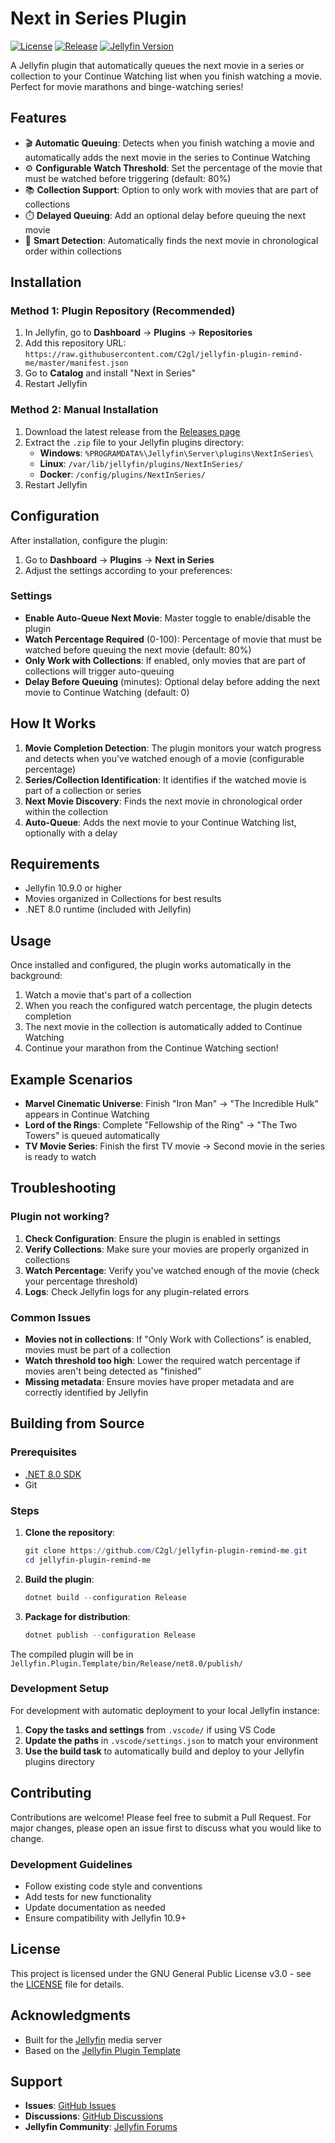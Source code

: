 # Next in Series Plugin

[![License](https://img.shields.io/github/license/C2gl/jellyfin-plugin-remind-me)](LICENSE)
[![Release](https://img.shields.io/github/v/release/C2gl/jellyfin-plugin-remind-me)](https://github.com/C2gl/jellyfin-plugin-remind-me/releases)
[![Jellyfin Version](https://img.shields.io/badge/jellyfin-10.9%2B-blue)](https://jellyfin.org/)

A Jellyfin plugin that automatically queues the next movie in a series or collection to your Continue Watching list when you finish watching a movie. Perfect for movie marathons and binge-watching series!

## Features

- 🎬 **Automatic Queuing**: Detects when you finish watching a movie and automatically adds the next movie in the series to Continue Watching
- ⚙️ **Configurable Watch Threshold**: Set the percentage of the movie that must be watched before triggering (default: 80%)
- 📚 **Collection Support**: Option to only work with movies that are part of collections
- ⏱️ **Delayed Queuing**: Add an optional delay before queuing the next movie
- 🎯 **Smart Detection**: Automatically finds the next movie in chronological order within collections

## Installation

### Method 1: Plugin Repository (Recommended)

1. In Jellyfin, go to **Dashboard** → **Plugins** → **Repositories**
2. Add this repository URL: `https://raw.githubusercontent.com/C2gl/jellyfin-plugin-remind-me/master/manifest.json`
3. Go to **Catalog** and install "Next in Series"
4. Restart Jellyfin

### Method 2: Manual Installation

1. Download the latest release from the [Releases page](https://github.com/C2gl/jellyfin-plugin-remind-me/releases)
2. Extract the `.zip` file to your Jellyfin plugins directory:
   - **Windows**: `%PROGRAMDATA%\Jellyfin\Server\plugins\NextInSeries\`
   - **Linux**: `/var/lib/jellyfin/plugins/NextInSeries/`
   - **Docker**: `/config/plugins/NextInSeries/`
3. Restart Jellyfin

## Configuration

After installation, configure the plugin:

1. Go to **Dashboard** → **Plugins** → **Next in Series**
2. Adjust the settings according to your preferences:

### Settings

- **Enable Auto-Queue Next Movie**: Master toggle to enable/disable the plugin
- **Watch Percentage Required** (0-100): Percentage of movie that must be watched before queuing the next movie (default: 80%)
- **Only Work with Collections**: If enabled, only movies that are part of collections will trigger auto-queuing
- **Delay Before Queuing** (minutes): Optional delay before adding the next movie to Continue Watching (default: 0)
## How It Works

1. **Movie Completion Detection**: The plugin monitors your watch progress and detects when you've watched enough of a movie (configurable percentage)
2. **Series/Collection Identification**: It identifies if the watched movie is part of a collection or series
3. **Next Movie Discovery**: Finds the next movie in chronological order within the collection
4. **Auto-Queue**: Adds the next movie to your Continue Watching list, optionally with a delay

## Requirements

- Jellyfin 10.9.0 or higher
- Movies organized in Collections for best results
- .NET 8.0 runtime (included with Jellyfin)

## Usage

Once installed and configured, the plugin works automatically in the background:

1. Watch a movie that's part of a collection
2. When you reach the configured watch percentage, the plugin detects completion
3. The next movie in the collection is automatically added to Continue Watching
4. Continue your marathon from the Continue Watching section!

## Example Scenarios

- **Marvel Cinematic Universe**: Finish "Iron Man" → "The Incredible Hulk" appears in Continue Watching
- **Lord of the Rings**: Complete "Fellowship of the Ring" → "The Two Towers" is queued automatically
- **TV Movie Series**: Finish the first TV movie → Second movie in the series is ready to watch

## Troubleshooting

### Plugin not working?

1. **Check Configuration**: Ensure the plugin is enabled in settings
2. **Verify Collections**: Make sure your movies are properly organized in collections
3. **Watch Percentage**: Verify you've watched enough of the movie (check your percentage threshold)
4. **Logs**: Check Jellyfin logs for any plugin-related errors

### Common Issues

- **Movies not in collections**: If "Only Work with Collections" is enabled, movies must be part of a collection
- **Watch threshold too high**: Lower the required watch percentage if movies aren't being detected as "finished"
- **Missing metadata**: Ensure movies have proper metadata and are correctly identified by Jellyfin

## Building from Source

### Prerequisites

- [.NET 8.0 SDK](https://dotnet.microsoft.com/download/dotnet/8.0)
- Git

### Steps

1. **Clone the repository**:
   ```powershell
   git clone https://github.com/C2gl/jellyfin-plugin-remind-me.git
   cd jellyfin-plugin-remind-me
   ```

2. **Build the plugin**:
   ```powershell
   dotnet build --configuration Release
   ```

3. **Package for distribution**:
   ```powershell
   dotnet publish --configuration Release
   ```

The compiled plugin will be in `Jellyfin.Plugin.Template/bin/Release/net8.0/publish/`

### Development Setup

For development with automatic deployment to your local Jellyfin instance:

1. **Copy the tasks and settings** from `.vscode/` if using VS Code
2. **Update the paths** in `.vscode/settings.json` to match your environment
3. **Use the build task** to automatically build and deploy to your Jellyfin plugins directory

## Contributing

Contributions are welcome! Please feel free to submit a Pull Request. For major changes, please open an issue first to discuss what you would like to change.

### Development Guidelines

- Follow existing code style and conventions
- Add tests for new functionality
- Update documentation as needed
- Ensure compatibility with Jellyfin 10.9+

## License

This project is licensed under the GNU General Public License v3.0 - see the [LICENSE](LICENSE) file for details.

## Acknowledgments

- Built for the [Jellyfin](https://jellyfin.org/) media server
- Based on the [Jellyfin Plugin Template](https://github.com/jellyfin/jellyfin-plugin-template)

## Support

- **Issues**: [GitHub Issues](https://github.com/C2gl/jellyfin-plugin-remind-me/issues)
- **Discussions**: [GitHub Discussions](https://github.com/C2gl/jellyfin-plugin-remind-me/discussions)
- **Jellyfin Community**: [Jellyfin Forums](https://forum.jellyfin.org/)

